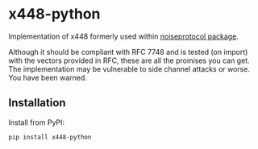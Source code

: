 # x448-python
Implementation of x448 formerly used within [noiseprotocol package](https://github.com/plizonczyk/noiseprotocol).

Although it should be compliant with RFC 7748 and is tested (on import) with the vectors provided in RFC, these are all the promises you can get. The implementation may be vulnerable to side channel attacks or worse. You have been warned.

## Installation
Install from PyPI: 

`pip install x448-python`
